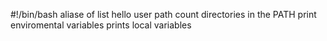 #!/bin/bash
aliase of list
hello user
path
count directories in the PATH
print enviromental variables
prints local variables
